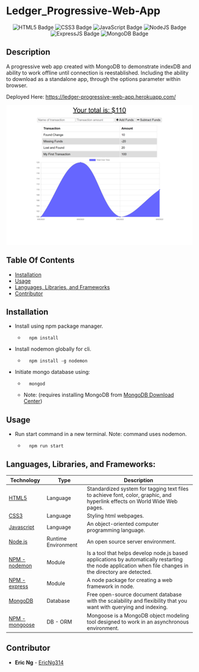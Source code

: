 # Ledger_Progressive-Web-App

<div align="center">
  <img src="https://img.shields.io/badge/HTML5-E34F26?style=flat&logo=html5&logoColor=white" alt="HTML5 Badge"/>
  <img src="https://img.shields.io/badge/CSS3-1572B6?style=flat&logo=css3&logoColor=white" alt="CSS3 Badge"/>
 <img src="https://img.shields.io/badge/JavaScript-323330?style=flat&logo=javascript&logoColor=F7DF1E" alt="JavaScript Badge"/>
 <img src="https://img.shields.io/badge/Node.js-43853D?style=flat&logo=node.js&logoColor=white" alt="NodeJS Badge"/>
 <img src="https://img.shields.io/badge/Express.js-white?style=flat&logo=express&logoColor=black" alt="ExpressJS Badge"/>
 <img src="https://img.shields.io/badge/MongoDB-4EA94B?style=flat&logo=mongodb&logoColor=white" alt="MongoDB Badge"/>
</div>

## Description
A progressive web app created with MongoDB to demonstrate indexDB and ability to work offline until connection is reestablished. Including the ability to download as a standalone app, through the options parameter within browser.

Deployed Here: https://ledger-progressive-web-app.herokuapp.com/

<div style="display:flex; flex-direction: row;">
 <img src="./assets/site_IMG.png" width="100%" alt="Homepage from Points Of Interest Blog.">
</div>


## Table Of Contents
 - [Installation](#installation) 
 - [Usage](#usage) 
 - [Languages, Libraries, and Frameworks](#languages)
 - [Contributor](#contributor)

## Installation
 - Install using npm package manager. 
    - ```
        npm install
        ``` 
 - Install nodemon globally for cli.
    - ```
        npm install -g nodemon
        ``` 
 - Initiate mongo database using:
    - ```
        mongod
        ``` 
    - Note: (requires installing MongoDB from [MongoDB Download Center](https://www.mongodb.com/download-center/community))

## Usage
 - Run start command in a new terminal. Note: command uses nodemon.
    - ```
        npm run start
        ``` 

<div id='languages'></div>

## **Languages, Libraries, and Frameworks:**

| Technology | Type | Description |
| ----------- | ----- | -------- |
| [HTML5](https://www.w3.org/TR/html/) | Language | Standardized system for tagging text files to achieve font, color, graphic, and hyperlink effects on World Wide Web pages. |
| [CSS3](https://developer.mozilla.org/en-US/docs/Web/CSS/CSS3) | Language | Styling html webpages. |
| [Javascript](https://www.javascript.com/) | Language | An object-oriented computer programming language. |
| [Node.js](https://nodejs.org/en/) | Runtime Environment | An open source server environment. |
| [NPM - nodemon](https://www.npmjs.com/package/nodemon) | Module | Is a tool that helps develop node.js based applications by automatically restarting the node application when file changes in the directory are detected. |
| [NPM - express](https://www.npmjs.com/package/express) | Module | A node package for creating a web framework in node. |
| [MongoDB](https://www.mongodb.com/) | Database | Free open-source  document database with the scalability and flexibility that you want with querying and indexing. |
| [NPM - mongoose](https://www.npmjs.com/package/mongoose) | DB - ORM | Mongoose is a MongoDB object modeling tool designed to work in an asynchronous environment. |



## Contributor
 - **Eric Ng**  - [EricNg314](https://github.com/EricNg314) 
